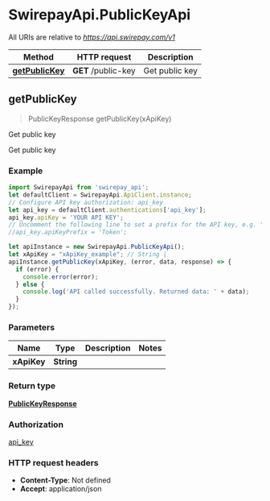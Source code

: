 # SwirepayApi.PublicKeyApi

All URIs are relative to *https://api.swirepay.com/v1*

Method | HTTP request | Description
------------- | ------------- | -------------
[**getPublicKey**](PublicKeyApi.md#getPublicKey) | **GET** /public-key | Get public key



## getPublicKey

> PublicKeyResponse getPublicKey(xApiKey)

Get public key

Get public key

### Example

```javascript
import SwirepayApi from 'swirepay_api';
let defaultClient = SwirepayApi.ApiClient.instance;
// Configure API key authorization: api_key
let api_key = defaultClient.authentications['api_key'];
api_key.apiKey = 'YOUR API KEY';
// Uncomment the following line to set a prefix for the API key, e.g. "Token" (defaults to null)
//api_key.apiKeyPrefix = 'Token';

let apiInstance = new SwirepayApi.PublicKeyApi();
let xApiKey = "xApiKey_example"; // String | 
apiInstance.getPublicKey(xApiKey, (error, data, response) => {
  if (error) {
    console.error(error);
  } else {
    console.log('API called successfully. Returned data: ' + data);
  }
});
```

### Parameters


Name | Type | Description  | Notes
------------- | ------------- | ------------- | -------------
 **xApiKey** | **String**|  | 

### Return type

[**PublicKeyResponse**](PublicKeyResponse.md)

### Authorization

[api_key](../README.md#api_key)

### HTTP request headers

- **Content-Type**: Not defined
- **Accept**: application/json

